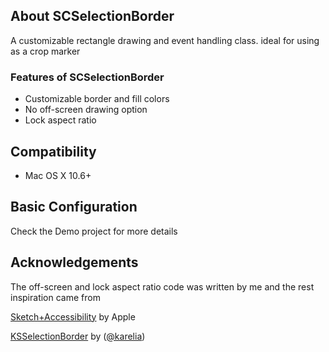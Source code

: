 ## About SCSelectionBorder

A customizable rectangle drawing and event handling class. ideal for using as a crop marker

### Features of SCSelectionBorder

* Customizable border and fill colors
* No off-screen drawing option
* Lock aspect ratio

## Compatibility

* Mac OS X 10.6+

## Basic Configuration

Check the Demo project for more details

## Acknowledgements

The off-screen and lock aspect ratio code was written by me and the rest inspiration came from 

[Sketch+Accessibility](http://developer.apple.com/library/mac/#samplecode/Sketch+Accessibility/Introduction/Intro.html) by Apple

[KSSelectionBorder](https://github.com/karelia/KSSelectionBorder) by ([@karelia](https://github.com/karelia))